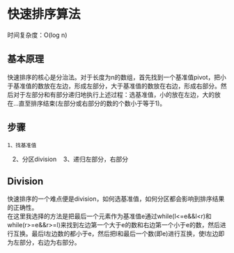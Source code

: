 快速排序算法
====
时间复杂度：O(log n)<br>

基本原理
----
快速排序的核心是分治法。对于长度为n的数组，首先找到一个基准值pivot，把小于基准值的数放在左边，形成左部分，大于基准值的数放在右边，形成右部分。然后对于左部分和有部分递归地执行上述过程：选基准值，小的放在左边，大的放在...直至排序结束(左部分或右部分的数的个数小于等于1)。<br>

步骤
----
    1、找基准值
    2、分区division
    3、递归左部分，右部分
<br>

Division
----
快速排序的一个难点便是division，如何选基准值，如何分区都会影响到排序结果的正确性。<br>
在这里我选择的方法是把最后一个元素作为基准值e通过while(l<=e&&l<r)和while(r>=e&&r>=l)来找到左边第一个大于e的数和右边第一个小于e的数，然后进行互换。最后l左边数的都小于e，然后把l和最后一个数(即e)进行互换，使l左边即为左部分，右边为右部分。
